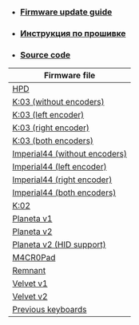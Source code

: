 - ### [Firmware update guide](https://github.com/ergohaven/vial-qmk/tree/vial/keyboards/ergohaven)
- ### [Инструкция по прошивке](https://github.com/ergohaven/vial-qmk/tree/vial/keyboards/ergohaven)
- ### [Source code](https://github.com/ergohaven/vial-qmk/tree/vial/keyboards/ergohaven)

| Firmware file |
| --------------|
|[HPD][01]
|[K:03 (without encoders)][02]
|[K:03 (left encoder)][03]
|[K:03 (right encoder)][04]
|[K:03 (both encoders)][05]
|[Imperial44 (without encoders)][06]
|[Imperial44 (left encoder)][07]
|[Imperial44 (right encoder)][08]
|[Imperial44 (both encoders)][09]
|[K:02][010]
|[Planeta v1][011]
|[Planeta v2][012]
|[Planeta v2 (HID support)][013]
|[M4CR0Pad][014]
|[Remnant][015]
|[Velvet v1][016]
|[Velvet v2][017]
|[Previous keyboards][018]


[01]: https://github.com/ergohaven/vial-qmk/releases/download/3.2/3.2_hpd_v1.uf2                          
[02]: https://github.com/ergohaven/vial-qmk/releases/download/3.2/3.2_k03_no-enc.uf2          
[03]: https://github.com/ergohaven/vial-qmk/releases/download/3.2/3.2_k03_enc-left.uf2       
[04]: https://github.com/ergohaven/vial-qmk/releases/download/3.2/3.2_k03_enc-right.uf2     
[05]: https://github.com/ergohaven/vial-qmk/releases/download/3.2/3.2_k03_enc-left-right.uf2
[06]: https://github.com/ergohaven/vial-qmk/releases/download/3.2/3.2_imperial44_no-enc.uf2    
[07]: https://github.com/ergohaven/vial-qmk/releases/download/3.2/3.2_imperial44_enc-left.uf2  
[08]: https://github.com/ergohaven/vial-qmk/releases/download/3.2/3.2_imperial44_enc-right.uf2
[09]: https://github.com/ergohaven/vial-qmk/releases/download/3.2/3.2_imperial44_enc-left-right.uf2
[010]: https://github.com/ergohaven/vial-qmk/releases/download/3.2/3.2_k02_v1.uf2
[011]: https://github.com/ergohaven/vial-qmk/releases/download/3.2/3.2_planeta_v1.uf2
[012]: https://github.com/ergohaven/vial-qmk/releases/download/3.2/3.2_planeta_v2.uf2
[013]: https://github.com/ergohaven/vial-qmk/releases/download/3.2/3.2_planeta_hid.uf2
[014]: https://github.com/ergohaven/vial-qmk/releases/download/3.2/3.2_macropad_v1.uf2
[015]: https://github.com/ergohaven/vial-qmk/releases/download/3.2/3.2_remnant_v1.uf2
[016]: https://github.com/ergohaven/vial-qmk/releases/download/3.2/3.2_velvet_v1.uf2
[017]: https://github.com/ergohaven/vial-qmk/releases/download/3.2/3.2_velvet_v2.uf2
[018]: https://github.com/ergohaven/keymap_hub/tree/main/archive
